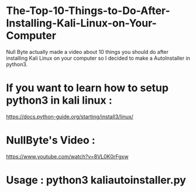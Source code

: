 # The-Top-10-Things-to-Do-After-Installing-Kali-Linux-on-Your-Computer

Null Byte actually made a video about 10 things you should do after installing Kali Linux on your computer so I decided to make a AutoInstaller in python3.
# If you want to learn how to setup python3 in kali linux : 
https://docs.python-guide.org/starting/install3/linux/
# NullByte's Video : 
https://www.youtube.com/watch?v=8VL0K0rFgxw
# Usage : python3 kaliautoinstaller.py 

